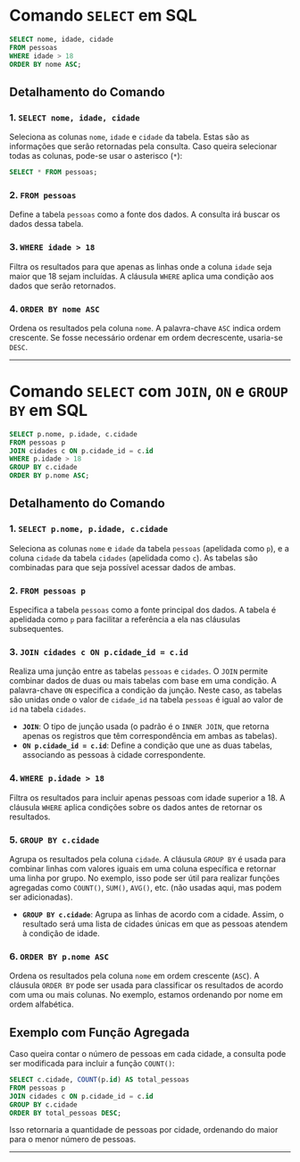 # Comando `SELECT` em SQL

```sql
SELECT nome, idade, cidade
FROM pessoas
WHERE idade > 18
ORDER BY nome ASC;
```

## Detalhamento do Comando

### 1. `SELECT nome, idade, cidade`
Seleciona as colunas `nome`, `idade` e `cidade` da tabela. Estas são as informações que serão retornadas pela consulta. Caso queira selecionar todas as colunas, pode-se usar o asterisco (`*`):

```sql
SELECT * FROM pessoas;
```

### 2. `FROM pessoas`
Define a tabela `pessoas` como a fonte dos dados. A consulta irá buscar os dados dessa tabela.

### 3. `WHERE idade > 18`
Filtra os resultados para que apenas as linhas onde a coluna `idade` seja maior que 18 sejam incluídas. A cláusula `WHERE` aplica uma condição aos dados que serão retornados.

### 4. `ORDER BY nome ASC`
Ordena os resultados pela coluna `nome`. A palavra-chave `ASC` indica ordem crescente. Se fosse necessário ordenar em ordem decrescente, usaria-se `DESC`.

---

# Comando `SELECT` com `JOIN`, `ON` e `GROUP BY` em SQL

```sql
SELECT p.nome, p.idade, c.cidade
FROM pessoas p
JOIN cidades c ON p.cidade_id = c.id
WHERE p.idade > 18
GROUP BY c.cidade
ORDER BY p.nome ASC;
```

## Detalhamento do Comando

### 1. `SELECT p.nome, p.idade, c.cidade`
Seleciona as colunas `nome` e `idade` da tabela `pessoas` (apelidada como `p`), e a coluna `cidade` da tabela `cidades` (apelidada como `c`). As tabelas são combinadas para que seja possível acessar dados de ambas.

### 2. `FROM pessoas p`
Especifica a tabela `pessoas` como a fonte principal dos dados. A tabela é apelidada como `p` para facilitar a referência a ela nas cláusulas subsequentes.

### 3. `JOIN cidades c ON p.cidade_id = c.id`
Realiza uma junção entre as tabelas `pessoas` e `cidades`. O `JOIN` permite combinar dados de duas ou mais tabelas com base em uma condição. A palavra-chave `ON` especifica a condição da junção. Neste caso, as tabelas são unidas onde o valor de `cidade_id` na tabela `pessoas` é igual ao valor de `id` na tabela `cidades`.

- **`JOIN`**: O tipo de junção usada (o padrão é o `INNER JOIN`, que retorna apenas os registros que têm correspondência em ambas as tabelas).
- **`ON p.cidade_id = c.id`**: Define a condição que une as duas tabelas, associando as pessoas à cidade correspondente.

### 4. `WHERE p.idade > 18`
Filtra os resultados para incluir apenas pessoas com idade superior a 18. A cláusula `WHERE` aplica condições sobre os dados antes de retornar os resultados.

### 5. `GROUP BY c.cidade`
Agrupa os resultados pela coluna `cidade`. A cláusula `GROUP BY` é usada para combinar linhas com valores iguais em uma coluna específica e retornar uma linha por grupo. No exemplo, isso pode ser útil para realizar funções agregadas como `COUNT()`, `SUM()`, `AVG()`, etc. (não usadas aqui, mas podem ser adicionadas).

- **`GROUP BY c.cidade`**: Agrupa as linhas de acordo com a cidade. Assim, o resultado será uma lista de cidades únicas em que as pessoas atendem à condição de idade.

### 6. `ORDER BY p.nome ASC`
Ordena os resultados pela coluna `nome` em ordem crescente (`ASC`). A cláusula `ORDER BY` pode ser usada para classificar os resultados de acordo com uma ou mais colunas. No exemplo, estamos ordenando por nome em ordem alfabética.

## Exemplo com Função Agregada

Caso queira contar o número de pessoas em cada cidade, a consulta pode ser modificada para incluir a função `COUNT()`:

```sql
SELECT c.cidade, COUNT(p.id) AS total_pessoas
FROM pessoas p
JOIN cidades c ON p.cidade_id = c.id
GROUP BY c.cidade
ORDER BY total_pessoas DESC;
```

Isso retornaria a quantidade de pessoas por cidade, ordenando do maior para o menor número de pessoas.

---
